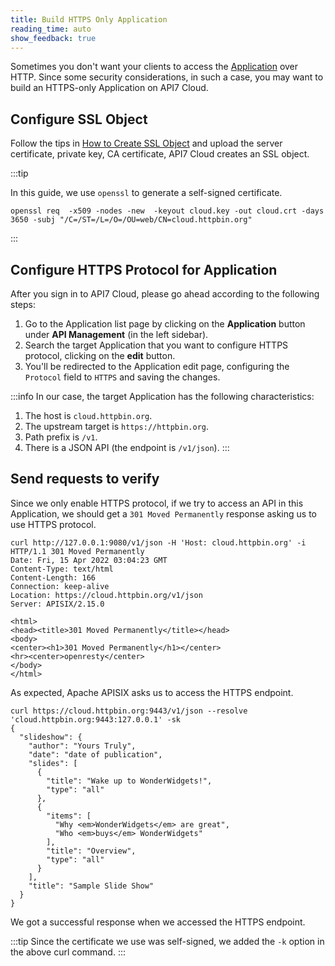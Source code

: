 ```yaml
---
title: Build HTTPS Only Application
reading_time: auto
show_feedback: true
---
```


Sometimes you don't want your clients to access the [Application](../../concepts/application.md) over HTTP.
Since some security considerations, in such a case, you may want to build an HTTPS-only Application on API7 Cloud.

Configure SSL Object
--------------------

Follow the tips in [How to Create SSL Object](../../concepts/ssl.md#how-to-create-ssl-object) and upload the server certificate, private key, CA certificate, API7 Cloud
creates an SSL object.

:::tip

In this guide, we use `openssl` to generate a self-signed certificate.

```shell
openssl req  -x509 -nodes -new  -keyout cloud.key -out cloud.crt -days 3650 -subj "/C=/ST=/L=/O=/OU=web/CN=cloud.httpbin.org"
```

:::

Configure HTTPS Protocol for Application
-----------------------------------------

After you sign in to API7 Cloud, please go ahead according
to the following steps:

1. Go to the Application list page by clicking on the **Application** button under **API Management** (in the left sidebar).
2. Search the target Application that you want to configure HTTPS protocol, clicking on the **edit** button.
3. You'll be redirected to the Application edit page, configuring the `Protocol` field to `HTTPS` and saving the changes.

:::info
In our case, the target Application has the following characteristics:

1. The host is `cloud.httpbin.org`.
2. The upstream target is `https://httpbin.org`.
3. Path prefix is `/v1`.
4. There is a JSON API (the endpoint is `/v1/json`).
:::

Send requests to verify
-----------------------

Since we only enable HTTPS protocol, if we try to access an API in this Application,
we should get a `301 Moved Permanently` response asking us to use HTTPS protocol.

```shell
curl http://127.0.0.1:9080/v1/json -H 'Host: cloud.httpbin.org' -i
HTTP/1.1 301 Moved Permanently
Date: Fri, 15 Apr 2022 03:04:23 GMT
Content-Type: text/html
Content-Length: 166
Connection: keep-alive
Location: https://cloud.httpbin.org/v1/json
Server: APISIX/2.15.0

<html>
<head><title>301 Moved Permanently</title></head>
<body>
<center><h1>301 Moved Permanently</h1></center>
<hr><center>openresty</center>
</body>
</html>
```

As expected, Apache APISIX asks us to access the HTTPS endpoint.

```shell
curl https://cloud.httpbin.org:9443/v1/json --resolve 'cloud.httpbin.org:9443:127.0.0.1' -sk
{
  "slideshow": {
    "author": "Yours Truly",
    "date": "date of publication",
    "slides": [
      {
        "title": "Wake up to WonderWidgets!",
        "type": "all"
      },
      {
        "items": [
          "Why <em>WonderWidgets</em> are great",
          "Who <em>buys</em> WonderWidgets"
        ],
        "title": "Overview",
        "type": "all"
      }
    ],
    "title": "Sample Slide Show"
  }
}
```

We got a successful response when we accessed the HTTPS endpoint.

:::tip
Since the certificate we use was self-signed, we added the `-k` option in the above curl command.
:::
